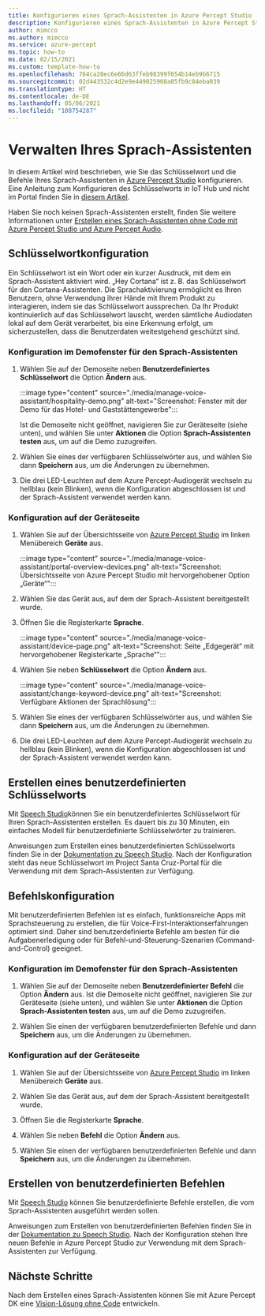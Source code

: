 ```yaml
---
title: Konfigurieren eines Sprach-Assistenten in Azure Percept Studio
description: Konfigurieren eines Sprach-Assistenten in Azure Percept Studio
author: mimcco
ms.author: mimcco
ms.service: azure-percept
ms.topic: how-to
ms.date: 02/15/2021
ms.custom: template-how-to
ms.openlocfilehash: 764ca28ec6e66d63ffeb98399f654b14eb9b6715
ms.sourcegitcommit: 02d443532c4d2e9e449025908a05fb9c84eba039
ms.translationtype: HT
ms.contentlocale: de-DE
ms.lasthandoff: 05/06/2021
ms.locfileid: "108754287"
---
```

# <a name="managing-your-voice-assistant"></a>Verwalten Ihres Sprach-Assistenten

In diesem Artikel wird beschrieben, wie Sie das Schlüsselwort und die Befehle Ihres Sprach-Assistenten in [Azure Percept Studio](https://go.microsoft.com/fwlink/?linkid=2135819) konfigurieren. Eine Anleitung zum Konfigurieren des Schlüsselworts in IoT Hub und nicht im Portal finden Sie in [diesem Artikel](./how-to-configure-voice-assistant.md).

Haben Sie noch keinen Sprach-Assistenten erstellt, finden Sie weitere Informationen unter [Erstellen eines Sprach-Assistenten ohne Code mit Azure Percept Studio und Azure Percept Audio](./tutorial-no-code-speech.md).

## <a name="keyword-configuration"></a>Schlüsselwortkonfiguration

Ein Schlüsselwort ist ein Wort oder ein kurzer Ausdruck, mit dem ein Sprach-Assistent aktiviert wird. „Hey Cortana“ ist z. B. das Schlüsselwort für den Cortana-Assistenten. Die Sprachaktivierung ermöglicht es Ihren Benutzern, ohne Verwendung ihrer Hände mit Ihrem Produkt zu interagieren, indem sie das Schlüsselwort aussprechen. Da Ihr Produkt kontinuierlich auf das Schlüsselwort lauscht, werden sämtliche Audiodaten lokal auf dem Gerät verarbeitet, bis eine Erkennung erfolgt, um sicherzustellen, dass die Benutzerdaten weitestgehend geschützt sind.

### <a name="configuration-within-the-voice-assistant-demo-window"></a>Konfiguration im Demofenster für den Sprach-Assistenten

1. Wählen Sie auf der Demoseite neben **Benutzerdefiniertes Schlüsselwort** die Option **Ändern** aus.

    :::image type="content" source="./media/manage-voice-assistant/hospitality-demo.png" alt-text="Screenshot: Fenster mit der Demo für das Hotel- und Gaststättengewerbe":::

    Ist die Demoseite nicht geöffnet, navigieren Sie zur Geräteseite (siehe unten), und wählen Sie unter **Aktionen** die Option **Sprach-Assistenten testen** aus, um auf die Demo zuzugreifen.

1. Wählen Sie eines der verfügbaren Schlüsselwörter aus, und wählen Sie dann **Speichern** aus, um die Änderungen zu übernehmen.

1. Die drei LED-Leuchten auf dem Azure Percept-Audiogerät wechseln zu hellblau (kein Blinken), wenn die Konfiguration abgeschlossen ist und der Sprach-Assistent verwendet werden kann.

### <a name="configuration-within-the-device-page"></a>Konfiguration auf der Geräteseite

1. Wählen Sie auf der Übersichtsseite von [Azure Percept Studio](https://go.microsoft.com/fwlink/?linkid=2135819) im linken Menübereich **Geräte** aus.

    :::image type="content" source="./media/manage-voice-assistant/portal-overview-devices.png" alt-text="Screenshot: Übersichtsseite von Azure Percept Studio mit hervorgehobener Option „Geräte“":::

1. Wählen Sie das Gerät aus, auf dem der Sprach-Assistent bereitgestellt wurde.

1. Öffnen Sie die Registerkarte **Sprache**.

    :::image type="content" source="./media/manage-voice-assistant/device-page.png" alt-text="Screenshot: Seite „Edgegerät“ mit hervorgehobener Registerkarte „Sprache“":::

1. Wählen Sie neben **Schlüsselwort** die Option **Ändern** aus.

    :::image type="content" source="./media/manage-voice-assistant/change-keyword-device.png" alt-text="Screenshot: Verfügbare Aktionen der Sprachlösung":::

1. Wählen Sie eines der verfügbaren Schlüsselwörter aus, und wählen Sie dann **Speichern** aus, um die Änderungen zu übernehmen.

1. Die drei LED-Leuchten auf dem Azure Percept-Audiogerät wechseln zu hellblau (kein Blinken), wenn die Konfiguration abgeschlossen ist und der Sprach-Assistent verwendet werden kann.

## <a name="create-a-custom-keyword"></a>Erstellen eines benutzerdefinierten Schlüsselworts

Mit [Speech Studio](https://speech.microsoft.com/)können Sie ein benutzerdefiniertes Schlüsselwort für Ihren Sprach-Assistenten erstellen. Es dauert bis zu 30 Minuten, ein einfaches Modell für benutzerdefinierte Schlüsselwörter zu trainieren.

Anweisungen zum Erstellen eines benutzerdefinierten Schlüsselworts finden Sie in der [Dokumentation zu Speech Studio](../cognitive-services/speech-service/custom-keyword-basics.md). Nach der Konfiguration steht das neue Schlüsselwort im Project Santa Cruz-Portal für die Verwendung mit dem Sprach-Assistenten zur Verfügung.

## <a name="commands-configuration"></a>Befehlskonfiguration

Mit benutzerdefinierten Befehlen ist es einfach, funktionsreiche Apps mit Sprachsteuerung zu erstellen, die für Voice-First-Interaktionserfahrungen optimiert sind. Daher sind benutzerdefinierte Befehle am besten für die Aufgabenerledigung oder für Befehl-und-Steuerung-Szenarien (Command-and-Control) geeignet.

### <a name="configuration-within-the-voice-assistant-demo-window"></a>Konfiguration im Demofenster für den Sprach-Assistenten

1. Wählen Sie auf der Demoseite neben **Benutzerdefinierter Befehl** die Option **Ändern** aus. Ist die Demoseite nicht geöffnet, navigieren Sie zur Geräteseite (siehe unten), und wählen Sie unter **Aktionen** die Option **Sprach-Assistenten testen** aus, um auf die Demo zuzugreifen.

1. Wählen Sie einen der verfügbaren benutzerdefinierten Befehle und dann **Speichern** aus, um die Änderungen zu übernehmen.

### <a name="configuration-within-the-device-page"></a>Konfiguration auf der Geräteseite

1. Wählen Sie auf der Übersichtsseite von [Azure Percept Studio](https://go.microsoft.com/fwlink/?linkid=2135819) im linken Menübereich **Geräte** aus.

1. Wählen Sie das Gerät aus, auf dem der Sprach-Assistent bereitgestellt wurde.

1. Öffnen Sie die Registerkarte **Sprache**.

1. Wählen Sie neben **Befehl** die Option **Ändern** aus.

1. Wählen Sie einen der verfügbaren benutzerdefinierten Befehle und dann **Speichern** aus, um die Änderungen zu übernehmen.

## <a name="create-custom-commands"></a>Erstellen von benutzerdefinierten Befehlen

Mit [Speech Studio](https://speech.microsoft.com/) können Sie benutzerdefinierte Befehle erstellen, die vom Sprach-Assistenten ausgeführt werden sollen.

Anweisungen zum Erstellen von benutzerdefinierten Befehlen finden Sie in der [Dokumentation zu Speech Studio](../cognitive-services/speech-service/quickstart-custom-commands-application.md). Nach der Konfiguration stehen Ihre neuen Befehle in Azure Percept Studio zur Verwendung mit dem Sprach-Assistenten zur Verfügung.

## <a name="next-steps"></a>Nächste Schritte

Nach dem Erstellen eines Sprach-Assistenten können Sie mit Azure Percept DK eine [Vision-Lösung ohne Code](./tutorial-nocode-vision.md) entwickeln.